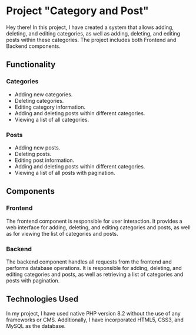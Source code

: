 # Project "Category and Post"

Hey there! In this project, I have created a system that allows adding, deleting, and editing categories, as well 
as adding, deleting, and editing posts within these categories. The project includes both Frontend and Backend components.

## Functionality

### Categories

- Adding new categories.
- Deleting categories.
- Editing category information.
- Adding and deleting posts within different categories.
- Viewing a list of all categories.

### Posts

- Adding new posts.
- Deleting posts.
- Editing post information.
- Adding and deleting posts within different categories.
- Viewing a list of all posts with pagination.

## Components

### Frontend

The frontend component is responsible for user interaction. It provides a web interface for adding, deleting, 
and editing categories and posts, as well as for viewing the list of categories and posts.

### Backend

The backend component handles all requests from the frontend and performs database operations. 
It is responsible for adding, deleting, and editing categories and posts, as well as retrieving 
a list of categories and posts with pagination.

## Technologies Used

In my project, I have used native PHP version 8.2 without the use of any frameworks or CMS.
Additionally, I have incorporated HTML5, CSS3, and MySQL as the database.